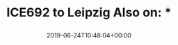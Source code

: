 ---
retweeted: false
source: <a href="http://erased4924671_96a8w1EBlj.com" rel="nofollow">erased4924671_96a8w1EBlj</a>
entities:
  user_mentions: []
  urls: []
  symbols: []
  media:
  - expanded_url: https://twitter.com/bascht/status/1143108521518620672/photo/1
    indices:
    - '33'
    - '56'
    url: https://t.co/OKs38mXvuO
    media_url: http://pbs.twimg.com/media/D90jJIjW4AAA_Bo.jpg
    id_str: '1143108520243552256'
    id: '1143108520243552256'
    media_url_https: https://pbs.twimg.com/media/D90jJIjW4AAA_Bo.jpg
    sizes:
      medium:
        w: '1000'
        h: '1000'
        resize: fit
      thumb:
        w: '150'
        h: '150'
        resize: crop
      large:
        w: '1000'
        h: '1000'
        resize: fit
      small:
        w: '680'
        h: '680'
        resize: fit
    type: photo
    display_url: pic.twitter.com/OKs38mXvuO
  hashtags: []
display_text_range:
- '0'
- '56'
favorite_count: '1'
id_str: '1143108521518620672'
truncated: false
retweet_count: '0'
id: '1143108521518620672'
possibly_sensitive: false
created_at: Mon Jun 24 10:48:04 +0000 2019
favorited: false
full_text: |-
  ICE692 to Leipzig

  Also on:

    *
lang: de
extended_entities:
  media:
  - expanded_url: https://twitter.com/bascht/status/1143108521518620672/photo/1
    indices:
    - '33'
    - '56'
    url: https://t.co/OKs38mXvuO
    media_url: http://pbs.twimg.com/media/D90jJIjW4AAA_Bo.jpg
    id_str: '1143108520243552256'
    id: '1143108520243552256'
    media_url_https: https://pbs.twimg.com/media/D90jJIjW4AAA_Bo.jpg
    sizes:
      medium:
        w: '1000'
        h: '1000'
        resize: fit
      thumb:
        w: '150'
        h: '150'
        resize: crop
      large:
        w: '1000'
        h: '1000'
        resize: fit
      small:
        w: '680'
        h: '680'
        resize: fit
    type: photo
    display_url: pic.twitter.com/OKs38mXvuO
tags:
- pesos/twitter
date: '2019-06-24T10:48:04+00:00'
src: https://twitter.com/bascht/status/1143108521518620672
original_url: https://twitter.com/bascht/status/1143108521518620672
type: twitter_tweet
media_url: https://img.bascht.com/twitter/pbs.twimg.com/media/D90jJIjW4AAA_Bo.jpg
text: |-
  ICE692 to Leipzig

  Also on:

    *
title: |
  ICE692 to Leipzig
  Also on:
    *

---